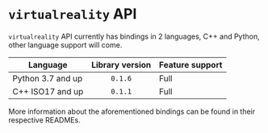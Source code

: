 # `virtualreality` API
`virtualreality` API currently has bindings in 2 languages, C++ and Python, other language support will come.

| Language | Library version | Feature support |
| --- | :---: | --- |
| Python 3.7 and up | `0.1.6` | Full |
| C++ ISO17 and up | `0.1.1` | Full |

More information about the aforementioned bindings can be found in their respective READMEs.